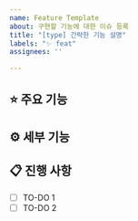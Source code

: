 ```yaml
---
name: Feature Template
about: 구현할 기능에 대한 이슈 등록
title: "[type] 간략한 기능 설명"
labels: "✨ feat"
assignees: ''

---
```


## ⭐ 주요 기능 <!-- 구현할 기능(목표)에 대한 간략한 설명 -->

## ⚙ 세부 기능 <!-- 구현할 기능에 대한 세부적인 설명 -->

## 📋 진행 사항
- [ ] TO-DO 1
- [ ] TO-DO 2
